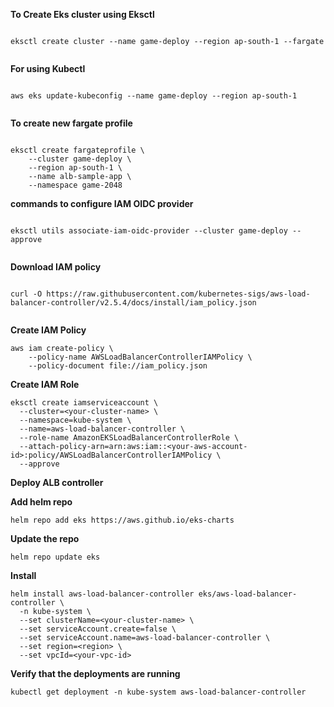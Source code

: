 **To Create Eks cluster using Eksctl**

```

eksctl create cluster --name game-deploy --region ap-south-1 --fargate


```

**For using Kubectl**

```

aws eks update-kubeconfig --name game-deploy --region ap-south-1


```

**To create new fargate profile**

```

eksctl create fargateprofile \
    --cluster game-deploy \ 
    --region ap-south-1 \
    --name alb-sample-app \
    --namespace game-2048

```

**commands to configure IAM OIDC provider**

```

eksctl utils associate-iam-oidc-provider --cluster game-deploy --approve


```

**Download IAM policy**

```

curl -O https://raw.githubusercontent.com/kubernetes-sigs/aws-load-balancer-controller/v2.5.4/docs/install/iam_policy.json


```

**Create IAM Policy**

```
aws iam create-policy \
    --policy-name AWSLoadBalancerControllerIAMPolicy \
    --policy-document file://iam_policy.json
```
**Create IAM Role**

```
eksctl create iamserviceaccount \
  --cluster=<your-cluster-name> \
  --namespace=kube-system \
  --name=aws-load-balancer-controller \
  --role-name AmazonEKSLoadBalancerControllerRole \
  --attach-policy-arn=arn:aws:iam::<your-aws-account-id>:policy/AWSLoadBalancerControllerIAMPolicy \
  --approve
```

****Deploy ALB controller****

**Add helm repo**

```
helm repo add eks https://aws.github.io/eks-charts

```
**Update the repo**

```
helm repo update eks

```
**Install**

```
helm install aws-load-balancer-controller eks/aws-load-balancer-controller \            
  -n kube-system \
  --set clusterName=<your-cluster-name> \
  --set serviceAccount.create=false \
  --set serviceAccount.name=aws-load-balancer-controller \
  --set region=<region> \
  --set vpcId=<your-vpc-id>

```
**Verify that the deployments are running**

```
kubectl get deployment -n kube-system aws-load-balancer-controller

```
